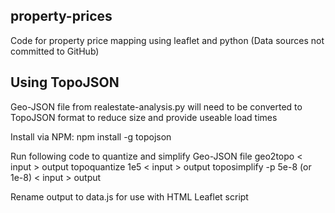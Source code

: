 ## property-prices
Code for property price mapping using leaflet and python
(Data sources not committed to GitHub)

## Using TopoJSON
Geo-JSON file from realestate-analysis.py will need to be converted to TopoJSON format to reduce size and provide useable load times

Install via NPM:
npm install -g topojson

Run following code to quantize and simplify Geo-JSON file
geo2topo < input > output
topoquantize 1e5 < input > output
toposimplify -p 5e-8 (or 1e-8) < input > output

Rename output to data.js for use with HTML Leaflet script
